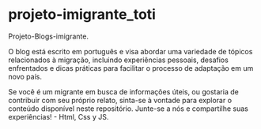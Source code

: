 # projeto-imigrante_toti
Projeto-Blogs-imigrante.


<p>
O blog está escrito em português e visa abordar uma variedade de tópicos relacionados à migração, incluindo experiências pessoais, desafios enfrentados e dicas práticas para facilitar o processo de adaptação em um novo país.

Se você é um migrante em busca de informações úteis, ou gostaria de contribuir com seu próprio relato, sinta-se à vontade para explorar o conteúdo disponível neste repositório. Junte-se a nós e compartilhe suas experiências!
        - Html, Css y JS.
</p>
